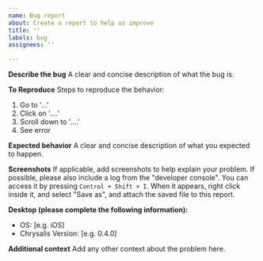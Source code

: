 ```yaml
---
name: Bug report
about: Create a report to help us improve
title: ''
labels: bug
assignees: ''

---
```


**Describe the bug**
A clear and concise description of what the bug is.

**To Reproduce**
Steps to reproduce the behavior:
1. Go to '...'
2. Click on '....'
3. Scroll down to '....'
4. See error

**Expected behavior**
A clear and concise description of what you expected to happen.

**Screenshots**
If applicable, add screenshots to help explain your problem. If possible, please also include a log from the "developer console". You can access it by pressing `Control + Shift + I`. When it appears, right click inside it, and select "Save as", and attach the saved file to this report.

**Desktop (please complete the following information):**
 - OS: [e.g. iOS]
 - Chrysalis Version: [e.g. 0.4.0]

**Additional context**
Add any other context about the problem here.
